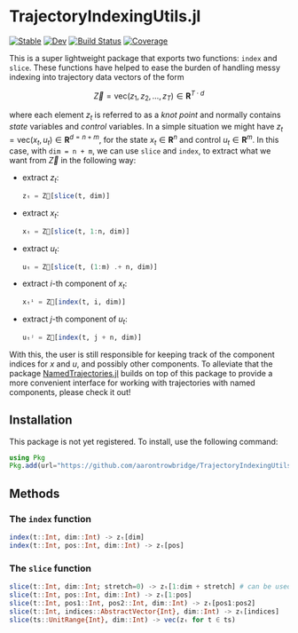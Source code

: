 # TrajectoryIndexingUtils.jl

[![Stable](https://img.shields.io/badge/docs-stable-blue.svg)](https://aarontrowbridge.github.io/TrajectoryIndexingUtils.jl/stable/)
[![Dev](https://img.shields.io/badge/docs-dev-blue.svg)](https://aarontrowbridge.github.io/TrajectoryIndexingUtils.jl/dev/)
[![Build Status](https://github.com/aarontrowbridge/TrajectoryIndexingUtils.jl/actions/workflows/CI.yml/badge.svg?branch=main)](https://github.com/aarontrowbridge/TrajectoryIndexingUtils.jl/actions/workflows/CI.yml?query=branch%3Amain)
[![Coverage](https://codecov.io/gh/aarontrowbridge/TrajectoryIndexingUtils.jl/branch/main/graph/badge.svg)](https://codecov.io/gh/aarontrowbridge/TrajectoryIndexingUtils.jl)

This is a super lightweight package that exports two functions: `index` and `slice`.  These functions have helped to ease the burden of handling messy indexing into trajectory data vectors of the form 

```math
\vec Z = \text{vec}\left(z_1, z_2, \ldots, z_T\right) \in \mathbf{R}^{T \cdot d}
```

where each element $z_t$ is referred to as a *knot point* and normally contains *state* variables and *control* variables. In a simple situation we might have $z_t = \text{vec} (x_t, u_t) \in \mathbf{R}^{d = n+m}$, for the state $x_t \in \mathbf{R}^n$ and control $u_t \in \mathbf{R}^m$.  In this case, with  `dim = n + m`, we can use `slice` and `index`, to extract what we want from $\vec Z$ in the following way:

* extract $z_t$:
    ```julia
    zₜ = Z⃗[slice(t, dim)]
    ```
* extract $x_t$:
    ```julia
    xₜ = Z⃗[slice(t, 1:n, dim)]
    ```
* extract $u_t$:
    ```julia
    uₜ = Z⃗[slice(t, (1:m) .+ n, dim)]
    ```
* extract $i$-th component of $x_t$:
    ```julia
    xₜⁱ = Z⃗[index(t, i, dim)]
    ```
* extract $j$-th component of $u_t$:
    ```julia
    uₜʲ = Z⃗[index(t, j + n, dim)]
    ```

With this, the user is still responsible for keeping track of the component indices for $x$ and $u$, and possibly other components. To alleviate that the package [NamedTrajectories.jl](https://github.com/aarontrowbridge/NamedTrajectories.jl) builds on top of this package to provide a more convenient interface for working with trajectories with named components, please check it out!

## Installation

This package is not yet registered.  To install, use the following command:

```julia
using Pkg
Pkg.add(url="https://github.com/aarontrowbridge/TrajectoryIndexingUtils.jl", rev="main")
```

## Methods 

### The `index` function

```julia
index(t::Int, dim::Int) -> zₜ[dim]
index(t::Int, pos::Int, dim::Int) -> zₜ[pos]
``` 

### The `slice` function

```julia
slice(t::Int, dim::Int; stretch=0) -> zₜ[1:dim + stretch] # can be used to extract, e.g., [xₜ; xₜ₊₁], with stretch = dim
slice(t::Int, pos::Int, dim::Int) -> zₜ[1:pos]
slice(t::Int, pos1::Int, pos2::Int, dim::Int) -> zₜ[pos1:pos2]
slice(t::Int, indices::AbstractVector{Int}, dim::Int) -> zₜ[indices]
slice(ts::UnitRange{Int}, dim::Int) -> vec(zₜ for t ∈ ts)
```

